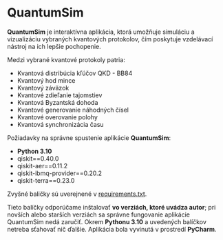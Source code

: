 # QuantumSim
**QuantumSim** je interaktívna aplikácia, ktorá umožňuje simuláciu a vizualizáciu vybraných kvantových protokolov, čím poskytuje vzdelávací nástroj na ich lepšie pochopenie.

Medzi vybrané kvantové protokoly patria: 
* Kvantová distribúcia kľúčov QKD - BB84
* Kvantový hod mince
* Kvantový záväzok
* Kvantové zdieľanie tajomstiev
* Kvantová Byzantská dohoda
* Kvantové generovanie náhodných čísel
* Kvantové overovanie polohy
* Kvantová synchronizácia času 

Požiadavky na správne spustenie aplikácie **QuantumSim**:
 
* **Python 3.10**
* qiskit==0.40.0
* qiskit-aer==0.11.2
* qiskit-ibmq-provider==0.20.2
* qiskit-terra==0.23.0

Zvyšné baličky sú uverejnené v [requirements.txt](https://github.com/palirepa/QuantumSim/blob/main/requirements.txt).

Tieto balíčky odporúčame inštalovať **vo verziách, ktoré uvádza autor**; pri novších alebo starších verziách sa správne fungovanie aplikácie QuantumSim nedá zaručiť.
Okrem **Pythonu 3.10** a uvedených balíčkov netreba sťahovať nič ďalšie. Aplikácia bola vyvinutá v prostredí **PyCharm**.

